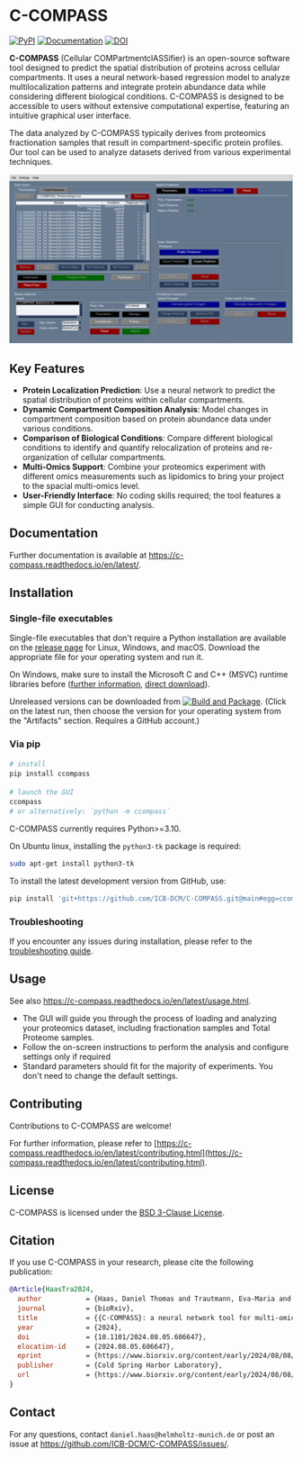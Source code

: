 # C-COMPASS

[![PyPI](https://badge.fury.io/py/ccompass.svg)](https://badge.fury.io/py/ccompass)
[![Documentation](https://readthedocs.org/projects/c-compass/badge/?version=latest)](https://c-compass.readthedocs.io)
[![DOI](https://zenodo.org/badge/916143374.svg)](https://doi.org/10.5281/zenodo.14712134)


**C-COMPASS** (Cellular COMPartmentclASSifier) is an open-source software tool designed to predict the spatial distribution of proteins across cellular compartments. It uses a neural network-based regression model to analyze multilocalization patterns and integrate protein abundance data while considering different biological conditions. C-COMPASS is designed to be accessible to users without extensive computational expertise, featuring an intuitive graphical user interface.

The data analyzed by C-COMPASS typically derives from proteomics fractionation samples that result in compartment-specific protein profiles. Our tool can be used to analyze datasets derived from various experimental techniques.

![C-COMPASS Overview](doc/gfx/ccompass_gui_sample_data_screenshot.png)

## Key Features

- **Protein Localization Prediction**: Use a neural network to predict the spatial distribution of proteins within cellular compartments.
- **Dynamic Compartment Composition Analysis**: Model changes in compartment composition based on protein abundance data under various conditions.
- **Comparison of Biological Conditions**: Compare different biological conditions to identify and quantify relocalization of proteins and re-organization of cellular compartments.
- **Multi-Omics Support**: Combine your proteomics experiment with different omics measurements such as lipidomics to bring your project to the spacial multi-omics level.
- **User-Friendly Interface**: No coding skills required; the tool features a simple GUI for conducting analysis.

## Documentation

Further documentation is available at https://c-compass.readthedocs.io/en/latest/.

## Installation

### Single-file executables

Single-file executables that don't require a Python installation are available
on the [release page](https://github.com/ICB-DCM/C-COMPASS/releases)
for Linux, Windows, and macOS.
Download the appropriate file for your operating system and run it.

On Windows, make sure to install the Microsoft C and C++ (MSVC) runtime
libraries before ([further information](https://learn.microsoft.com/en-us/cpp/windows/latest-supported-vc-redist?view=msvc-170),
[direct download](https://aka.ms/vs/17/release/vc_redist.x64.exe)).

Unreleased versions can be downloaded from
[![Build and Package](https://github.com/ICB-DCM/C-COMPASS/actions/workflows/bundle.yml/badge.svg?branch=main)](https://github.com/ICB-DCM/C-COMPASS/actions/workflows/bundle.yml).
(Click on the latest run, then choose the version for your operating system
from the "Artifacts" section. Requires a GitHub account.)

### Via pip

```bash
# install
pip install ccompass

# launch the GUI
ccompass
# or alternatively: `python -m ccompass`
```

C-COMPASS currently requires Python>=3.10.

On Ubuntu linux, installing the `python3-tk` package is required:

```bash
sudo apt-get install python3-tk
```

To install the latest development version from GitHub, use:

```bash
pip install 'git+https://github.com/ICB-DCM/C-COMPASS.git@main#egg=ccompass'
```

### Troubleshooting

If you encounter any issues during installation, please refer to the
[troubleshooting guide](https://c-compass.readthedocs.io/en/latest/installation.html#troubleshooting).

## Usage

See also https://c-compass.readthedocs.io/en/latest/usage.html.

* The GUI will guide you through the process of loading and analyzing your
  proteomics dataset, including fractionation samples and Total Proteome
  samples.
* Follow the on-screen instructions to perform the analysis and configure
  settings only if required
* Standard parameters should fit for the majority of experiments.
  You don't need to change the default settings.

## Contributing

Contributions to C-COMPASS are welcome!

For further information, please refer to
[https://c-compass.readthedocs.io/en/latest/contributing.html](https://c-compass.readthedocs.io/en/latest/contributing.html).

## License

C-COMPASS is licensed under the [BSD 3-Clause License](LICENSE).

## Citation

If you use C-COMPASS in your research, please cite the following publication:

```bibtex
@Article{HaasTra2024,
  author           = {Haas, Daniel Thomas and Trautmann, Eva-Maria and Mao, Xia and Gerl, Mathias J. and Klose, Christian and Cheng, Xiping and Hasenauer, Jan and Krahmer, Natalie},
  journal          = {bioRxiv},
  title            = {{C-COMPASS}: a neural network tool for multi-omic classification of cell compartments},
  year             = {2024},
  doi              = {10.1101/2024.08.05.606647},
  elocation-id     = {2024.08.05.606647},
  eprint           = {https://www.biorxiv.org/content/early/2024/08/08/2024.08.05.606647.full.pdf},
  publisher        = {Cold Spring Harbor Laboratory},
  url              = {https://www.biorxiv.org/content/early/2024/08/08/2024.08.05.606647},
}
```

## Contact

For any questions, contact `daniel.haas@helmholtz-munich.de` or post an
issue at https://github.com/ICB-DCM/C-COMPASS/issues/.

